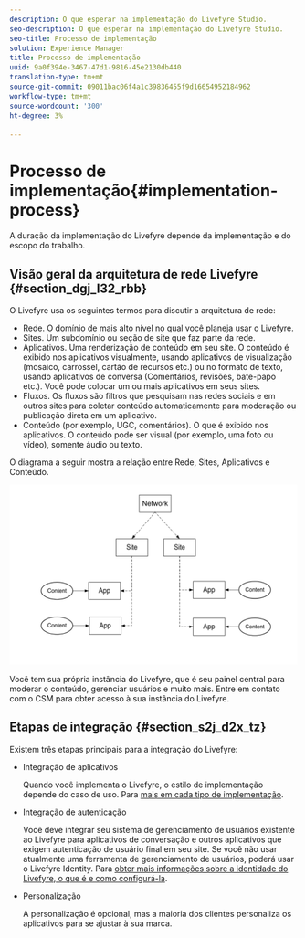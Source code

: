 ```yaml
---
description: O que esperar na implementação do Livefyre Studio.
seo-description: O que esperar na implementação do Livefyre Studio.
seo-title: Processo de implementação
solution: Experience Manager
title: Processo de implementação
uuid: 9a0f394e-3467-47d1-9816-45e2130db440
translation-type: tm+mt
source-git-commit: 09011bac06f4a1c39836455f9d16654952184962
workflow-type: tm+mt
source-wordcount: '300'
ht-degree: 3%

---
```



# Processo de implementação{#implementation-process}

A duração da implementação do Livefyre depende da implementação e do escopo do trabalho.

## Visão geral da arquitetura de rede Livefyre {#section_dgj_l32_rbb}

O Livefyre usa os seguintes termos para discutir a arquitetura de rede:

* Rede. O domínio de mais alto nível no qual você planeja usar o Livefyre.
* Sites. Um subdomínio ou seção de site que faz parte da rede.
* Aplicativos. Uma renderização de conteúdo em seu site. O conteúdo é exibido nos aplicativos visualmente, usando aplicativos de visualização (mosaico, carrossel, cartão de recursos etc.) ou no formato de texto, usando aplicativos de conversa (Comentários, revisões, bate-papo etc.). Você pode colocar um ou mais aplicativos em seus sites.
* Fluxos. Os fluxos são filtros que pesquisam nas redes sociais e em outros sites para coletar conteúdo automaticamente para moderação ou publicação direta em um aplicativo.
* Conteúdo (por exemplo, UGC, comentários). O que é exibido nos aplicativos. O conteúdo pode ser visual (por exemplo, uma foto ou vídeo), somente áudio ou texto.

O diagrama a seguir mostra a relação entre Rede, Sites, Aplicativos e Conteúdo.

![](assets/network_site_architecture.png)

Você tem sua própria instância do Livefyre, que é seu painel central para moderar o conteúdo, gerenciar usuários e muito mais. Entre em contato com o CSM para obter acesso à sua instância do Livefyre.

## Etapas de integração {#section_s2j_d2x_tz}

Existem três etapas principais para a integração do Livefyre:

* Integração de aplicativos

   Quando você implementa o Livefyre, o estilo de implementação depende do caso de uso. Para [mais em cada tipo de implementação](/help/implementation/c-getting-started/c-implementation-process/c-app-integration-types.md#c_app_integration_types).

* Integração de autenticação

   Você deve integrar seu sistema de gerenciamento de usuários existente ao Livefyre para aplicativos de conversação e outros aplicativos que exigem autenticação de usuário final em seu site. Se você não usar atualmente uma ferramenta de gerenciamento de usuários, poderá usar o Livefyre Identity. Para [obter mais informações sobre a identidade do Livefyre, o que é e como configurá-la](/help/implementation/c-livefyre-identity-comp/c-livefyre-identity-comp.md#c_livefyre_identity).

* Personalização

   A personalização é opcional, mas a maioria dos clientes personaliza os aplicativos para se ajustar à sua marca.

